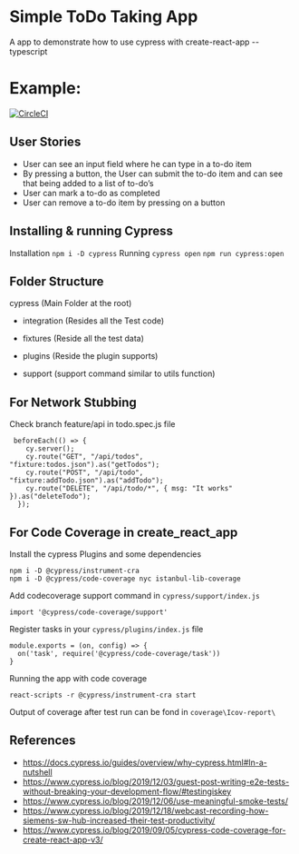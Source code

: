 # Simple ToDo Taking App

A app to demonstrate how to use cypress with create-react-app --typescript

# Example:

[![CircleCI](https://circleci.com/gh/AbrialStha/cypress-demo-todoApp.svg?style=svg)](https://circleci.com/gh/AbrialStha/cypress-demo-todoApp)

## User Stories

- User can see an input field where he can type in a to-do item
- By pressing a button, the User can submit the to-do item and can see that being added to a list of to-do’s
- User can mark a to-do as completed
- User can remove a to-do item by pressing on a button

## Installing & running Cypress

Installation
`npm i -D cypress`
Running
`cypress open`
`npm run cypress:open`

## Folder Structure

cypress (Main Folder at the root)

- integration (Resides all the Test code)

- fixtures (Reside all the test data)

- plugins (Reside the plugin supports)

- support (support command similar to utils function)

## For Network Stubbing

Check branch feature/api in todo.spec.js file

```
 beforeEach(() => {
    cy.server();
    cy.route("GET", "/api/todos", "fixture:todos.json").as("getTodos");
    cy.route("POST", "/api/todo", "fixture:addTodo.json").as("addTodo");
    cy.route("DELETE", "/api/todo/*", { msg: "It works" }).as("deleteTodo");
  });
```

## For Code Coverage in create_react_app

Install the cypress Plugins and some dependencies

```
npm i -D @cypress/instrument-cra
npm i -D @cypress/code-coverage nyc istanbul-lib-coverage
```

Add codecoverage support command in `cypress/support/index.js`

```
import '@cypress/code-coverage/support'
```

Register tasks in your `cypress/plugins/index.js` file

```
module.exports = (on, config) => {
  on('task', require('@cypress/code-coverage/task'))
}
```

Running the app with code coverage

```
react-scripts -r @cypress/instrument-cra start
```

Output of coverage after test run can be fond in `coverage\Icov-report\`

## References

- https://docs.cypress.io/guides/overview/why-cypress.html#In-a-nutshell
- https://www.cypress.io/blog/2019/12/03/guest-post-writing-e2e-tests-without-breaking-your-development-flow/#testingiskey
- https://www.cypress.io/blog/2019/12/06/use-meaningful-smoke-tests/
- https://www.cypress.io/blog/2019/12/18/webcast-recording-how-siemens-sw-hub-increased-their-test-productivity/
- https://www.cypress.io/blog/2019/09/05/cypress-code-coverage-for-create-react-app-v3/
